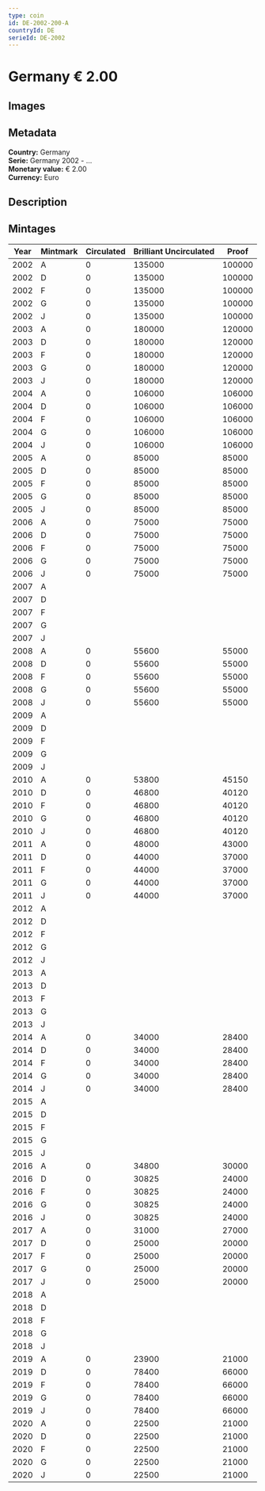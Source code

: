 ```yaml
---
type: coin
id: DE-2002-200-A
countryId: DE
serieId: DE-2002
---
```


# Germany € 2.00

## Images


## Metadata

**Country:** Germany\
**Serie:** Germany 2002 - ...\
**Monetary value:** € 2.00\
**Currency:** Euro

## Description


## Mintages
| Year | Mintmark | Circulated | Brilliant Uncirculated | Proof |
| ---- | -------- | ---------- | ---------------------- | ----- |
| 2002 | A | 0| 135000 | 100000 |
| 2002 | D | 0| 135000 | 100000 |
| 2002 | F | 0| 135000 | 100000 |
| 2002 | G | 0| 135000 | 100000 |
| 2002 | J | 0| 135000 | 100000 |
| 2003 | A | 0| 180000 | 120000 |
| 2003 | D | 0| 180000 | 120000 |
| 2003 | F | 0| 180000 | 120000 |
| 2003 | G | 0| 180000 | 120000 |
| 2003 | J | 0| 180000 | 120000 |
| 2004 | A | 0| 106000 | 106000 |
| 2004 | D | 0| 106000 | 106000 |
| 2004 | F | 0| 106000 | 106000 |
| 2004 | G | 0| 106000 | 106000 |
| 2004 | J | 0| 106000 | 106000 |
| 2005 | A | 0| 85000 | 85000 |
| 2005 | D | 0| 85000 | 85000 |
| 2005 | F | 0| 85000 | 85000 |
| 2005 | G | 0| 85000 | 85000 |
| 2005 | J | 0| 85000 | 85000 |
| 2006 | A | 0| 75000 | 75000 |
| 2006 | D | 0| 75000 | 75000 |
| 2006 | F | 0| 75000 | 75000 |
| 2006 | G | 0| 75000 | 75000 |
| 2006 | J | 0| 75000 | 75000 |
| 2007 | A | |  |  |
| 2007 | D | |  |  |
| 2007 | F | |  |  |
| 2007 | G | |  |  |
| 2007 | J | |  |  |
| 2008 | A | 0| 55600 | 55000 |
| 2008 | D | 0| 55600 | 55000 |
| 2008 | F | 0| 55600 | 55000 |
| 2008 | G | 0| 55600 | 55000 |
| 2008 | J | 0| 55600 | 55000 |
| 2009 | A | |  |  |
| 2009 | D | |  |  |
| 2009 | F | |  |  |
| 2009 | G | |  |  |
| 2009 | J | |  |  |
| 2010 | A | 0| 53800 | 45150 |
| 2010 | D | 0| 46800 | 40120 |
| 2010 | F | 0| 46800 | 40120 |
| 2010 | G | 0| 46800 | 40120 |
| 2010 | J | 0| 46800 | 40120 |
| 2011 | A | 0| 48000 | 43000 |
| 2011 | D | 0| 44000 | 37000 |
| 2011 | F | 0| 44000 | 37000 |
| 2011 | G | 0| 44000 | 37000 |
| 2011 | J | 0| 44000 | 37000 |
| 2012 | A | |  |  |
| 2012 | D | |  |  |
| 2012 | F | |  |  |
| 2012 | G | |  |  |
| 2012 | J | |  |  |
| 2013 | A | |  |  |
| 2013 | D | |  |  |
| 2013 | F | |  |  |
| 2013 | G | |  |  |
| 2013 | J | |  |  |
| 2014 | A | 0| 34000 | 28400 |
| 2014 | D | 0| 34000 | 28400 |
| 2014 | F | 0| 34000 | 28400 |
| 2014 | G | 0| 34000 | 28400 |
| 2014 | J | 0| 34000 | 28400 |
| 2015 | A | |  |  |
| 2015 | D | |  |  |
| 2015 | F | |  |  |
| 2015 | G | |  |  |
| 2015 | J | |  |  |
| 2016 | A | 0| 34800 | 30000 |
| 2016 | D | 0| 30825 | 24000 |
| 2016 | F | 0| 30825 | 24000 |
| 2016 | G | 0| 30825 | 24000 |
| 2016 | J | 0| 30825 | 24000 |
| 2017 | A | 0| 31000 | 27000 |
| 2017 | D | 0| 25000 | 20000 |
| 2017 | F | 0| 25000 | 20000 |
| 2017 | G | 0| 25000 | 20000 |
| 2017 | J | 0| 25000 | 20000 |
| 2018 | A | |  |  |
| 2018 | D | |  |  |
| 2018 | F | |  |  |
| 2018 | G | |  |  |
| 2018 | J | |  |  |
| 2019 | A | 0| 23900 | 21000 |
| 2019 | D | 0| 78400 | 66000 |
| 2019 | F | 0| 78400 | 66000 |
| 2019 | G | 0| 78400 | 66000 |
| 2019 | J | 0| 78400 | 66000 |
| 2020 | A | 0| 22500 | 21000 |
| 2020 | D | 0| 22500 | 21000 |
| 2020 | F | 0| 22500 | 21000 |
| 2020 | G | 0| 22500 | 21000 |
| 2020 | J | 0| 22500 | 21000 |

